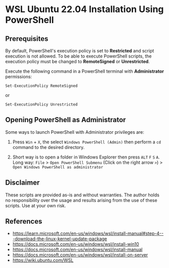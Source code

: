 # WSL Ubuntu 22.04 Installation Using PowerShell

## Prerequisites

By default, PowerShell's execution policy is set to **Restricted** and script
execution is not allowed. To be able to execute PowerShell scripts, the
execution policy must be changed to **RemoteSigned** or **Unrestricted**.

Execute the following command in a PowerShell terminal with **Administrator**
permissions:

    Set-ExecutionPolicy RemoteSigned

or

    Set-ExecutionPolicy Unrestricted


## Opening PowerShell as Administrator

Some ways to launch PowerShell with Administrator privileges are:

1. Press `Win` + `X`, the select `Windows PowerShell (Admin)` then perform a
   `cd` command to the desired directory.

2. Short way is to open a folder in Windows Explorer then press
   `ALT` `F` `S` `A`.
   Long way: `File` > `Open PowerShell Submenu` (Click on the right arrow `>`) >
   `Open Windows PowerShell as administrator`

## Disclaimer

These scripts are provided as-is and without warranties. The author holds no
responsibility over the usage and results arising from the use of these
scripts. Use at your own risk.


## References

 - https://learn.microsoft.com/en-us/windows/wsl/install-manual#step-4---download-the-linux-kernel-update-package
 - https://docs.microsoft.com/en-us/windows/wsl/install-win10
 - https://docs.microsoft.com/en-us/windows/wsl/install-manual
 - https://docs.microsoft.com/en-us/windows/wsl/install-on-server
 - https://wiki.ubuntu.com/WSL
